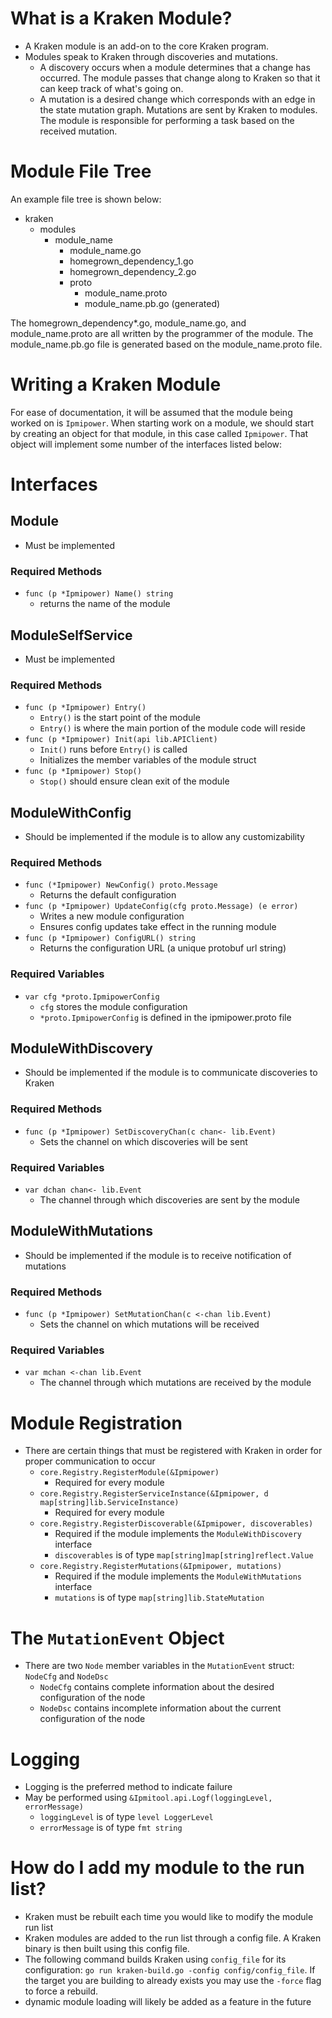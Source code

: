 # What is a Kraken Module?
- A Kraken module is an add-on to the core Kraken program. 
- Modules speak to Kraken through discoveries and mutations. 
  - A discovery occurs when a module determines that a change has occurred. The module passes that change along to Kraken so that it can keep track of what's going on.
  - A mutation is a desired change which corresponds with an edge in the state mutation graph. Mutations are sent by Kraken to modules. The module is responsible for performing a task based on the received mutation.

# Module File Tree
An example file tree is shown below:
- kraken
  - modules
    - module_name
      - module_name.go
      - homegrown_dependency_1.go
      - homegrown_dependency_2.go
      - proto
        - module_name.proto
        - module_name.pb.go (generated)

The homegrown_dependency*.go, module_name.go, and module_name.proto are all written by the programmer of the module. The module_name.pb.go file is generated based on the module_name.proto file.

# Writing a Kraken Module
For ease of documentation, it will be assumed that the module being worked on is `Ipmipower`. When starting work on a module, we should start by creating an object for that module, in this case called `Ipmipower`. That object will implement some number of the interfaces listed below:

# Interfaces
## Module
- Must be implemented
### Required Methods
- `func (p *Ipmipower) Name() string`
  - returns the name of the module

## ModuleSelfService
- Must be implemented
### Required Methods
- `func (p *Ipmipower) Entry()`
  - `Entry()` is the start point of the module
  - `Entry()` is where the main portion of the module code will reside
- `func (p *Ipmipower) Init(api lib.APIClient)`
  - `Init()` runs before `Entry()` is called
  - Initializes the member variables of the module struct
- `func (p *Ipmipower) Stop()`
  - `Stop()` should ensure clean exit of the module

## ModuleWithConfig
- Should be implemented if the module is to allow any customizability
### Required Methods
- `func (*Ipmipower) NewConfig() proto.Message`
  - Returns the default configuration
- `func (p *Ipmipower) UpdateConfig(cfg proto.Message) (e error)`
  - Writes a new module configuration
  - Ensures config updates take effect in the running module
- `func (p *Ipmipower) ConfigURL() string`
  - Returns the configuration URL (a unique protobuf url string)
### Required Variables
- `var cfg *proto.IpmipowerConfig`
  - `cfg` stores the module configuration
  - `*proto.IpmipowerConfig` is defined in the ipmipower.proto file

## ModuleWithDiscovery
- Should be implemented if the module is to communicate discoveries to Kraken
### Required Methods
- `func (p *Ipmipower) SetDiscoveryChan(c chan<- lib.Event)`
  - Sets the channel on which discoveries will be sent
### Required Variables
- `var dchan chan<- lib.Event`
  - The channel through which discoveries are sent by the module

## ModuleWithMutations
- Should be implemented if the module is to receive notification of mutations
### Required Methods
- `func (p *Ipmipower) SetMutationChan(c <-chan lib.Event)`
  - Sets the channel on which mutations will be received
### Required Variables
- `var mchan <-chan lib.Event`
  - The channel through which mutations are received by the module

# Module Registration
- There are certain things that must be registered with Kraken in order for proper communication to occur
  - `core.Registry.RegisterModule(&Ipmipower)`
    - Required for every module
  - `core.Registry.RegisterServiceInstance(&Ipmipower, d map[string]lib.ServiceInstance)`
    - Required for every module
  - `core.Registry.RegisterDiscoverable(&Ipmipower, discoverables)`
    - Required if the module implements the `ModuleWithDiscovery` interface
    - `discoverables` is of type `map[string]map[string]reflect.Value`
  - `core.Registry.RegisterMutations(&Ipmipower, mutations)`
    - Required if the module implements the `ModuleWithMutations` interface
    - `mutations` is of type `map[string]lib.StateMutation`

# The `MutationEvent` Object
- There are two `Node` member variables in the `MutationEvent` struct: `NodeCfg` and `NodeDsc`
  - `NodeCfg` contains complete information about the desired configuration of the node
  - `NodeDsc` contains incomplete information about the current configuration of the node

# Logging
- Logging is the preferred method to indicate failure
- May be performed using `&Ipmitool.api.Logf(loggingLevel, errorMessage)`
  - `loggingLevel` is of type `level LoggerLevel`
  - `errorMessage` is of type `fmt string`

# How do I add my module to the run list?
- Kraken must be rebuilt each time you would like to modify the module run list
- Kraken modules are added to the run list through a config file. A Kraken binary is then built using this config file.
- The following command builds Kraken using `config_file` for its configuration: `go run kraken-build.go -config config/config_file`. If the target you are building to already exists you may use the `-force` flag to force a rebuild.
- dynamic module loading will likely be added as a feature in the future